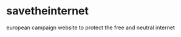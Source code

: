 savetheinternet
===============

european campaign website to protect the free and neutral internet
